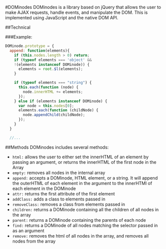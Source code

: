 #DOMinodes
DOMinodes is a library based on jQuery that allows the user to make AJAX requests, handle events, and manipulate the DOM. This is implemented using JavaScript and the native DOM API.

##Technical

###Example:
```javascript
DOMinode.prototype = {
  append: function(elements){
    if (this.nodes.length > 0) return;
    if (typeof elements === 'object' &&
    !(elements instanceof DOMinode)) {
      elements = root.$l(elements);
    }

    if (typeof elements === "string") {
      this.each(function (node) {
        node.innerHTML += elements;
      });
    } else if (elements instanceof DOMinode) {
      var node = this.nodes[0];
      elements.each(function (childNode) {
        node.appendChild(childNode);
      });
    }
  }

  //...
```

##Methods
DOMinodes includes several methods:
- ```html:``` allows the user to either set the innerHTML of an element by passing an argument, or returns the innerHTML of the first node in the Array
- ```empty:``` removes all nodes in the internal array
- ```append:``` accepts a DOMinode, HTML element, or a string. It will append the outerHTML of each element in the argument to the innerHTMl of each element in the DOMinode
- ```attr:``` returns the first attribute of the first element
- ```addClass:``` adds a class to elements passed in
- ```removeClass:``` removes a class from elements passed in
- ```children:``` returns a DOMinode containing all the children of all nodes in the array
- ```parent:``` returns a DOMinode containing the parents of each node
- ```find:``` returns a DOMinode of all nodes matching the selector passed in as an argument
- ```remove:``` removes the html of all nodes in the array, and removes all nodes from the array
